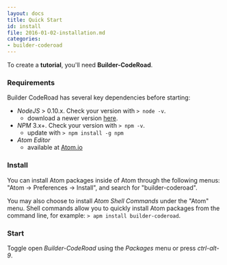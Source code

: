 ```yaml
---
layout: docs
title: Quick Start
id: install
file: 2016-01-02-installation.md
categories:
- builder-coderoad
---
```


To create a **tutorial**, you'll need **Builder-CodeRoad**.

### Requirements

Builder CodeRoad has several key dependencies before starting:

* *NodeJS* > 0.10.x. Check your version with `> node -v`.
    - download a newer version [here](https://nodejs.org).
* *NPM* 3.x+. Check your version with `> npm -v`.
    - update with `> npm install -g npm`
* *Atom Editor*
    - available at [Atom.io](https://atom.io/)

### Install

You can install Atom packages inside of Atom through the following menus: "Atom -> Preferences -> Install", and search for "builder-coderoad".

You may also choose to install *Atom Shell Commands* under the "Atom" menu. Shell commands allow you to quickly install Atom packages from the command line, for example: `> apm install builder-coderoad`.

### Start

Toggle open *Builder-CodeRoad* using the *Packages* menu or press *ctrl-alt-9*.

